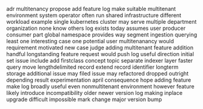 adr multitenancy propose add feature log make suitable multitenant environment system operator often run shared infrastructure different workload example single kubernetes cluster may serve multiple department organization none know others log exists today assumes user producer consumer part global namespace provides way segment ingestion querying least one interesting case one potential user multitenanancy would requirement motivated new case judge adding multitenant feature addition handful longstanding feature request would push log useful direction initial set issue include add firstclass concept topic separate indexer layer faster query move lengthdelimited record extend record identifier longterm storage additional issue may filed issue may refactored dropped outright depending result experimentation april consequence hope adding feature make log broadly useful even nonmultitenant environment however feature likely introduce incompatibility older newer version log making inplace upgrade difficult impossible mark change major version bump